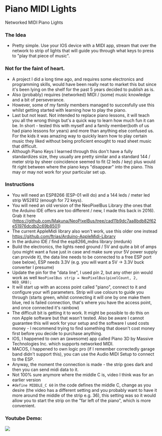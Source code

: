 # Piano MIDI Lights
Networked MIDI Piano Lights

### The Idea
- Pretty simple. Use your IOS device with a MIDI app, stream that over the network to strip of lights that will guide you through what keys to press to "play that piece of music".

### Not for the faint of heart.
- A project I did a long time ago, and requires some electronics and programming skills, would have been really neat to market this but since it's been lying on the shelf for the past 5 years decided to publish as is.
- Also (probably) requires (networked) MIDI / (some) music knowledge and a bit of perseverance.
- However, some of my family members managed to succesfully use this whilst getting started with learning how to play the piano.
- Last but not least. Not intended to replace piano lessons, it will teach you all the wrong things but's a quick way to learn how much fun it can be. In short - tested this with myself and a family member(both of us had piano lessons for years) and more than anything else confused us. For the kids it was amazing way to quickly learn how to play certain music they liked without being proficient enought to read sheet music that difficult.
- Although Piano Keys I learned through this don't have a fully standardizes size, they usually are pretty similar and a standard 144 / meter strip by sheer coincidence seemed to fit (2 leds / key) plus would fit right between where the piano keys "disappear" into the piano. This may or may not work for your particular set up.

### Instructions

- You will need an ESP8266 (ESP-01 will do) and a 144 leds / meter led strip WS2812 (enough for 72 keys).
- You will need an old version of the NeoPixelBus Library (the ones that the Arduino IDE offers are too different / new, I made this back in 2016). Grab it here (https://github.com/Makuna/NeoPixelBus/tree/cad11b9dc7aa8bdb82f62e51976dcdb2c69b8501)
- The current AppleMidi library also won't work, use this older one instead https://github.com/ftrias/Arduino-AppleMidi-Library
- In the arduino IDE / find the esp8266_mdns library (mrdunk)
- Build the electronics, the lights need ground / 5V and quite a bit of amps (you might want a fuse just in case and make sure your 5V power supply can provide it), the data line needs to be connected to a free ESP port (see below), ESP needs 3.3V (e.g. you will want a 5V -> 3.3V buck converter I presume)
- Update the pin for the "data line", I used pin 2, but any other pin would work as well
`NeoPixelBus strip = NeoPixelBus(pixelCount, 2, NEO_GRB);`
- It will start up with an access point called "piano", connect to it and configure your wifi parameters. Strip will use colours to guide you through (starts green, whilst connecting it will one by one make them blue, red is failed connection, that's where you have the access point, and once connected it's rainbow)
- The difficult bit is getting it to work. It might be possible to do this on non Apple software but that wasn't tested. Also be aware I cannot guarantee this will work for your setup and the software I used costs money - I recommend trying to find something that doesn't cost money first before you decide to purchase anything.
- IOS, I happened to own an (awesome) app called Piano 3D by Massive Technologies Inc. which supports networked MIDI.
- MACOS, I happened to own logic pro (if I remember correctedly garage band didn't support this), you can use the Audio MIDI Setup to connect to the ESP.
- Anyway, the moment the connection is made - the strip goes dark and then you can send midi data to it.
- Not 100% sure anymore where the middle C is, video I think was for an earlier version
- `#define MIDDLE_C 60` in the code defines the middle C, change as you desire (the video has a different setting and you probably want to have it more around the middle of the strip e.g. 36), this setting was so it would allow you to start the strip on the "far left of the piano", which is more convenient.

### Youtube Demo:

[![](https://i9.ytimg.com/vi/O6-8lZxrovw/mq1.jpg?sqp=CMC1iYUG&rs=AOn4CLDmJ3HO2YKeyzMRsXPxY2hD2UDLTw)](https://www.youtube.com/watch?v=O6-8lZxrovw)
